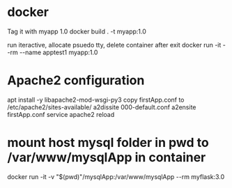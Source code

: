 # docker

Tag it with myapp 1.0
docker build . -t myapp:1.0

run iteractive, allocate psuedo tty, delete container after exit
docker run -it --rm --name apptest1 myapp:1.0

# Apache2 configuration
apt install -y libapache2-mod-wsgi-py3
copy firstApp.conf to /etc/apache2/sites-available/
a2dissite 000-default.conf
a2ensite firstApp.conf
service apache2 reload


# mount host mysql folder in pwd to /var/www/mysqlApp in container
docker run -it -v "$(pwd)"/mysqlApp:/var/www/mysqlApp --rm myflask:3.0
